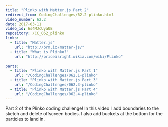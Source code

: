 ```yaml
---
title: "Plinko with Matter.js Part 2"
redirect_from: CodingChallenges/62.2-plinko.html
video_number: 62.2
date: 2017-03-11
video_id: 6s4MJcUyaUE
repository: /CC_062_plinko
links:
  - title: "Matter.js"
    url: "http://brm.io/matter-js/"
  - title: "What is Plinko?"
    url: "http://priceisright.wikia.com/wiki/Plinko"

parts:
  - title: "Plinko with Matter.js Part 1"
    url: "/CodingChallenges/062.1-plinko"
  - title: "Plinko with Matter.js Part 3"
    url: "/CodingChallenges/062.3-plinko"
  - title: "Plinko with Matter.js Part 4"
    url: "/CodingChallenges/062.4-plinko"
---
```


Part 2 of the Plinko coding challenge! In this video I add boundaries to the sketch and delete offscreen bodies. I also add buckets at the bottom for the particles to land in.

